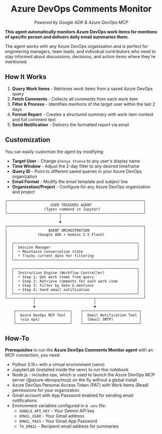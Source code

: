 <h1 style="text-align: center;">Azure DevOps Comments Monitor </h1>
<p style="text-align: center;"><em>Powered by Google ADK &amp; Azure DevOps MCP</em></p>

**This agent automatically monitors Azure DevOps work items for mentions of specific person and delivers daily email summaries them.** 

The agent works with any Azure DevOps organization and is perfect for engineering managers, team leads, and individual contributors who need to stay informed about discussions, decisions, and action items where they're mentioned.

## How It Works

1. **Query Work Items** - Retrieves work items from a saved Azure DevOps query
2. **Fetch Comments** - Collects all comments from each work item
3. **Filter & Process** - Identifies mentions of the target user within the last 2 days
4. **Format Report** - Creates a structured summary with work item context and full comment text
5. **Send Notification** - Delivers the formatted report via email

## Customization

You can easily customize the agent by modifying:

* **Target User** - Change `@Jenya Stoeva` to any user's display name
* **Time Window** - Adjust the 2-day filter to any desired timeframe
* **Query ID** - Point to different saved queries in your Azure DevOps organization
* **Email Format** - Modify the email template and subject line
* **Organization/Project** - Configure for any Azure DevOps organization and project

```
┌───────────────────────────────────────────────────────────────┐
│                    USER TRIGGERS AGENT                        │
│                 (Types command in Jupyter)                    │
└────────────────────────┬──────────────────────────────────────┘
                         │
                         ▼
┌───────────────────────────────────────────────────────────────┐
│                   AGENT ORCHESTRATION                         │
│              (Google ADK + Gemini 2.5 Flash)                  │
│                                                               │
│  ┌─────────────────────────────────────────────────────────┐  │
│  │  Session Manager                                        │  │
│  │  • Maintains conversation state                         │  │
│  │  • Tracks current_date for filtering                    │  │
│  └─────────────────────────────────────────────────────────┘  │
│                                                               │
│  ┌─────────────────────────────────────────────────────────┐  │
│  │  Instruction Engine (Workflow Controller)               │  │
│  │  • Step 1: Get work items from query                    │  │
│  │  • Step 2: Retrieve comments for each work item         │  │
│  │  • Step 3: Filter by date & mentions                    │  │
│  │  • Step 4: Send email notification                      │  │
│  └─────────────────────────────────────────────────────────┘  │
└────────────┬───────────────────────────┬──────────────────────┘
             │                           │
             ▼                           ▼
    ┌─────────────────────────┐    ┌──────────────────────────┐
    |  Azure DevOps MCP Tool  │    │  Email Notification Tool │
    │  (via npx)              │    │  (Gmail SMTP)            │
    └─────────────────────────┘    └──────────────────────────┘
```

## How-To

**Prerequisites** to run the **Azure DevOps Comments Monitor agent** with an MCP connection, you need:

* Python 3.10+ with a virtual environment (venv)
* JupyterLab (installed inside the venv) to run this notebook
* Node.js - includes npx, which is used to launch the Azure DevOps MCP server (@azure-devops/mcp) on the fly without a global install
* Azure DevOps Personal Access Token (PAT) with Work Items (Read) permissions for your organization
* Gmail account with App Password enabled for sending email notifications
* Environment variables configured in a `.env` file:
  * `GOOGLE_API_KEY` - Your Gemini API key
  * `EMAIL_USER` - Your Gmail address
  * `EMAIL_PASS` - Your Gmail App Password
  * `TO_EMAIL` - Recipient email address for summaries
